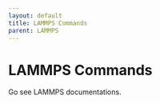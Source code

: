 ```yaml
---
layout: default
title: LAMMPS Commands
parent: LAMMPS
---
```


# LAMMPS Commands

Go see LAMMPS documentations.
